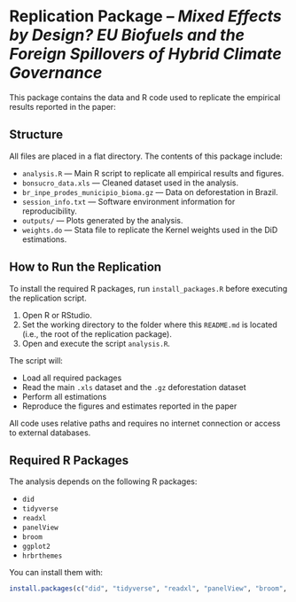 # Replication Package – *Mixed Effects by Design? EU Biofuels and the Foreign Spillovers of Hybrid Climate Governance*

This package contains the data and R code used to replicate the empirical results reported in the paper:

## Structure

All files are placed in a flat directory. The contents of this package include:

- `analysis.R` — Main R script to replicate all empirical results and figures.
- `bonsucro_data.xls` — Cleaned dataset used in the analysis.
- `br_inpe_prodes_municipio_bioma.gz` — Data on deforestation in Brazil. 
- `session_info.txt` — Software environment information for reproducibility.
- `outputs/` — Plots generated by the analysis.
- `weights.do` — Stata file to replicate the Kernel weights used in the DiD estimations.

## How to Run the Replication

To install the required R packages, run `install_packages.R` before executing the replication script.

1. Open R or RStudio.
2. Set the working directory to the folder where this `README.md` is located (i.e., the root of the replication package).
3. Open and execute the script `analysis.R`.

The script will:

- Load all required packages
- Read the main `.xls` dataset and the `.gz` deforestation dataset
- Perform all estimations
- Reproduce the figures and estimates reported in the paper

All code uses relative paths and requires no internet connection or access to external databases.

## Required R Packages

The analysis depends on the following R packages:

- `did`
- `tidyverse`
- `readxl`
- `panelView`
- `broom`
- `ggplot2`
- `hrbrthemes`

You can install them with:

```r
install.packages(c("did", "tidyverse", "readxl", "panelView", "broom", "ggplot2", "hrbrthemes"))
